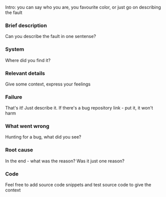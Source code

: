 Intro: you can say who you are, you favourite color, or just go on
describing the fault

### Brief description  
  
Can you describe the fault in one sentense? 

  
### System  
  
Where did you find it?

  
### Relevant details  
  
Give some context, express your feelings

  
### Failure  
  
That's it! Just describe it.  If there's a bug repository link - put it, it
won't harm

  
### What went wrong  
  
Hunting for a bug, what did you see?

  
### Root cause  
  
In the end - what was the reason? Was it just one reason?

  
### Code

Feel free to add source code snippets and test source code to give the
context

